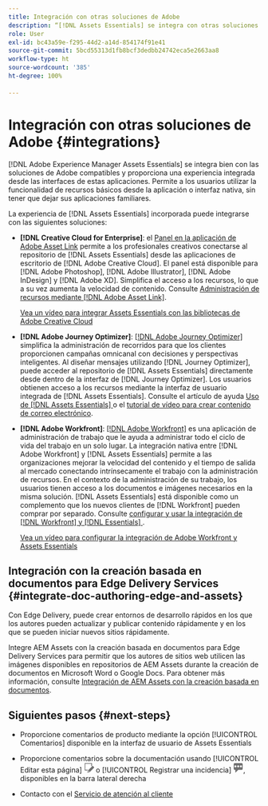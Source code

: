 ```yaml
---
title: Integración con otras soluciones de Adobe
description: “[!DNL Assets Essentials] se integra con otras soluciones de Adobe y proporciona una experiencia integrada desde la aplicación nativa”.
role: User
exl-id: bc43a59e-f295-44d2-a14d-854174f91e41
source-git-commit: 5bcd55313d1fb8bcf3dedbb24742eca5e2663aa8
workflow-type: ht
source-wordcount: '385'
ht-degree: 100%

---
```


# Integración con otras soluciones de Adobe {#integrations}

[!DNL Adobe Experience Manager Assets Essentials] se integra bien con las soluciones de Adobe compatibles y proporciona una experiencia integrada desde las interfaces de estas aplicaciones. Permite a los usuarios utilizar la funcionalidad de recursos básicos desde la aplicación o interfaz nativa, sin tener que dejar sus aplicaciones familiares.

La experiencia de [!DNL Assets Essentials] incorporada puede integrarse con las siguientes soluciones:

* **[!DNL Creative Cloud for Enterprise]**: el [Panel en la aplicación de Adobe Asset Link](https://www.adobe.com/es/creativecloud/business/enterprise/adobe-asset-link.html) permite a los profesionales creativos conectarse al repositorio de [!DNL Assets Essentials] desde las aplicaciones de escritorio de [!DNL Adobe Creative Cloud]. El panel está disponible para [!DNL Adobe Photoshop], [!DNL Adobe Illustrator], [!DNL Adobe InDesign] y [!DNL Adobe XD]. Simplifica el acceso a los recursos, lo que a su vez aumenta la velocidad de contenido. Consulte [Administración de recursos mediante [!DNL Adobe Asset Link]](https://helpx.adobe.com/es/enterprise/using/manage-assets-using-adobe-asset-link.html).

  [Vea un vídeo para integrar Assets Essentials con las bibliotecas de Adobe Creative Cloud](https://experienceleague.adobe.com/docs/experience-manager-learn/assets-essentials/creative-cloud.html?lang=es)

* **[!DNL Adobe Journey Optimizer]**: [[!DNL Adobe Journey Optimizer]](https://business.adobe.com/es/products/journey-optimizer/adobe-journey-optimizer.html) simplifica la administración de recorridos para que los clientes proporcionen campañas omnicanal con decisiones y perspectivas inteligentes. Al diseñar mensajes utilizando [!DNL Journey Optimizer], puede acceder al repositorio de [!DNL Assets Essentials] directamente desde dentro de la interfaz de [!DNL Journey Optimizer]. Los usuarios obtienen acceso a los recursos mediante la interfaz de usuario integrada de [!DNL Assets Essentials]. Consulte el artículo de ayuda [Uso de [!DNL Assets Essentials] ](https://experienceleague.adobe.com/docs/journey-optimizer/using/create-messages/assets-essentials.html?lang=es) o el [tutorial de vídeo para crear contenido de correo electrónico](https://experienceleague.adobe.com/docs/journey-optimizer-learn/tutorials/create-messages/create-email-content-with-the-message-editor.html?lang=es).

* **[!DNL Adobe Workfront]**: [[!DNL Adobe Workfront]](https://www.workfront.com/) es una aplicación de administración de trabajo que le ayuda a administrar todo el ciclo de vida del trabajo en un solo lugar. La integración nativa entre [!DNL Adobe Workfront] y [!DNL Assets Essentials] permite a las organizaciones mejorar la velocidad del contenido y el tiempo de salida al mercado conectando intrínsecamente el trabajo con la administración de recursos. En el contexto de la administración de su trabajo, los usuarios tienen acceso a los documentos e imágenes necesarios en la misma solución. [!DNL Assets Essentials] está disponible como un complemento que los nuevos clientes de [!DNL Workfront] pueden comprar por separado. Consulte [configurar y usar la integración de  [!DNL Workfront] y [!DNL Essentials] ](https://one.workfront.com/s/document-item?bundleId=the-new-workfront-experience&amp;topicId=Content%2FDocuments%2FAdobe_Workfront_for_Experience_Manager_Assets_Essentials%2F_workfront-for-aem-asset-essentials.htm).

  [Vea un vídeo para configurar la integración de Adobe Workfront y Assets Essentials](https://experienceleague.adobe.com/docs/experience-manager-learn/assets-essentials/workfront/configure.html?lang=es)

## Integración con la creación basada en documentos para Edge Delivery Services {#integrate-doc-authoring-edge-and-assets}

Con Edge Delivery, puede crear entornos de desarrollo rápidos en los que los autores pueden actualizar y publicar contenido rápidamente y en los que se pueden iniciar nuevos sitios rápidamente. 

Integre AEM Assets con la creación basada en documentos para Edge Delivery Services para permitir que los autores de sitios web utilicen las imágenes disponibles en repositorios de AEM Assets durante la creación de documentos en Microsoft Word o Google Docs. Para obtener más información, consulte [Integración de AEM Assets con la creación basada en documentos](https://experienceleague.adobe.com/docs/experience-manager-cloud-service/content/edge-delivery/using.html#integrate-assets-edge).

## Siguientes pasos {#next-steps}

* Proporcione comentarios de producto mediante la opción [!UICONTROL Comentarios] disponible en la interfaz de usuario de Assets Essentials

* Proporcione comentarios sobre la documentación usando [!UICONTROL Editar esta página] ![editar la página](assets/do-not-localize/edit-page.png) o [!UICONTROL Registrar una incidencia] ![crear una incidencia de GitHub](assets/do-not-localize/github-issue.png), disponibles en la barra lateral derecha

* Contacto con el [Servicio de atención al cliente](https://experienceleague.adobe.com/?support-solution=General&amp;lang=es#support)

<!-- TBD: Hiding this link till GA. Do not even include the beta mention as discussed with Greg. Beta is done with customers selected by the Accounts team. It is not an open Beta program. At GA, document this.

* **[[!DNL Creative Cloud Libraries]**: This integration will be made available in the future.

* **[[!DNL Adobe Studio]]**: This integration will be made available in the future.
-->
